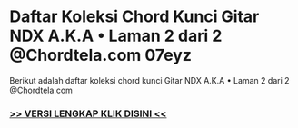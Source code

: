 
 # Daftar Koleksi Chord  Kunci Gitar NDX A.K.A • Laman 2 dari 2 @Chordtela.com 07eyz


Berikut adalah daftar koleksi chord  kunci Gitar NDX A.K.A • Laman 2 dari 2 @Chordtela.com

###  <a href="https://shortlighzx.web.app?sq=Daftar Koleksi Chord  Kunci Gitar NDX A.K.A • Laman 2 dari 2 @Chordtela.com"> >> VERSI LENGKAP KLIK DISINI << </a>
